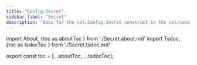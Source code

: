 ```yaml
---
title: "Config.Secret"
sidebar_label: "Secret"
description: "Docs for the sst.Config.Secret construct in the sst/constructs package"
---
```


import About, {toc as aboutToc } from './Secret.about.md'
import Tsdoc, {toc as tsdocToc } from './Secret.tsdoc.md'

<About />
<Tsdoc />

export const toc = [...aboutToc, ...tsdocToc];
